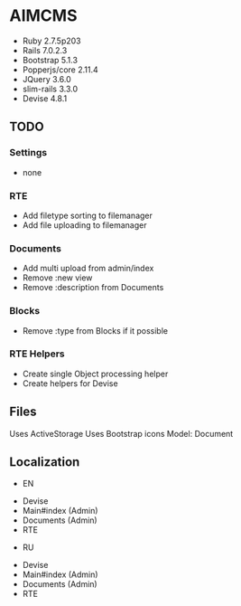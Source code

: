 # AIMCMS

* Ruby 2.7.5p203
* Rails 7.0.2.3
* Bootstrap 5.1.3
* Popperjs/core 2.11.4
* JQuery 3.6.0
* slim-rails 3.3.0
* Devise 4.8.1

## TODO
### Settings
* none
### RTE
* Add filetype sorting to filemanager
* Add file uploading to filemanager
### Documents
* Add multi upload from admin/index
* Remove :new view
* Remove :description from Documents
### Blocks
* Remove :type from Blocks if it possible
### RTE Helpers
* Create single Object processing helper
* Create helpers for Devise

## Files
Uses ActiveStorage
Uses Bootstrap icons
Model: Document

## Localization
* EN
- Devise
- Main#index (Admin)
- Documents (Admin)
- RTE

* RU
- Devise
- Main#index (Admin)
- Documents (Admin)
- RTE